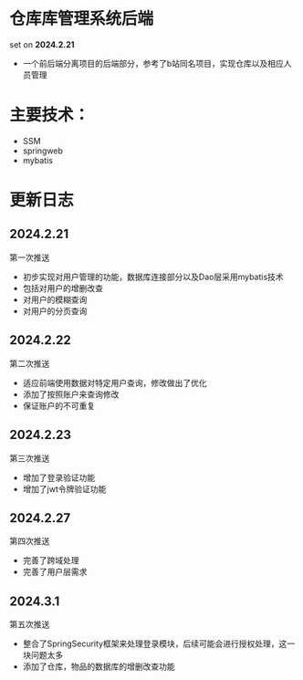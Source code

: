 # 仓库库管理系统后端

set on **2024.2.21**

+ 一个前后端分离项目的后端部分，参考了b站同名项目，实现仓库以及相应人员管理


# 主要技术：
+ SSM
+ springweb
+ mybatis

# 更新日志

## 2024.2.21
第一次推送
+ 初步实现对用户管理的功能，数据库连接部分以及Dao层采用mybatis技术
+ 包括对用户的增删改查
+ 对用户的模糊查询
+ 对用户的分页查询

## 2024.2.22
第二次推送
+ 适应前端使用数据对特定用户查询，修改做出了优化
+ 添加了按照账户来查询修改
+ 保证账户的不可重复

## 2024.2.23
第三次推送
+ 增加了登录验证功能
+ 增加了jwt令牌验证功能

## 2024.2.27
第四次推送
+ 完善了跨域处理
+ 完善了用户层需求

## 2024.3.1
第五次推送
+ 整合了SpringSecurity框架来处理登录模块，后续可能会进行授权处理，这一块问题太多
+ 添加了仓库，物品的数据库的增删改查功能
